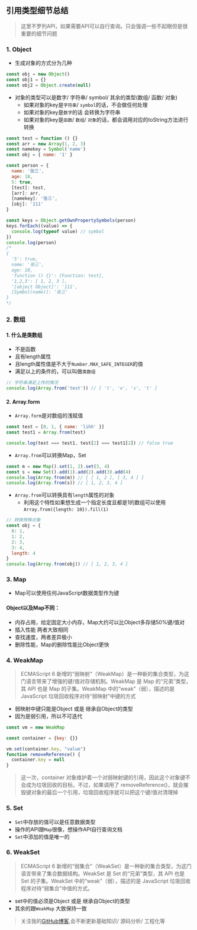 ## 引用类型细节总结
> 这里不罗列API，如果需要API可以自行查询。只会强调一些不起眼但是很重要的细节问题

### 1. Object
- 生成对象的方式分为几种
```js
const obj = new Object()
const obj1 = {}
const obj2 = Object.create(null)
```

- 对象的类型可以是数字/ 字符串/ symbol/ 其余的类型(数组/ 函数/ 对象)
  - 如果对象的key是`字符串`/ `symbol`的话，不会做任何处理
  - 如果对象的key是`数字`的话 会转换为字符串
  - 如果对象的key是`函数`/ `数组`/ `对象`的话，都会调用对应的toString方法进行转换
```js
const test = function () {}
const arr = new Array(1, 2, 3)
const namekey = Symbol('name')
const obj = { name: '1' }

const person = {
  name: '张三',
  age: 18,
  5: true,
  [test]: test,
  [arr]: arr,
  [namekey]: '张三',
  [obj]: '111'
}

const keys = Object.getOwnPropertySymbols(person)
keys.forEach((value) => {
  console.log(typeof value) // symbol
})
console.log(person)
/*
{
  '5': true,
  name: '张三',
  age: 18,
  'function () {}': [Function: test],
  '1,2,3': [ 1, 2, 3 ],
  '[object Object]': '111',
  [Symbol(name)]: '张三'
}
*/
```

### 2. 数组
#### 1. 什么是类数组
- 不是函数
- 且有length属性
- 且length属性值是不大于`Number.MAX_SAFE_INTEGER`的值
- 满足以上的条件的，可以叫做`类数组`
```js
// 字符串满足上传的情况
console.log(Array.from('test')) // [ 't', 'e', 's', 't' ]
```

#### 2. Array.form
- `Array.form`是对数组的浅赋值
```js
const test = [0, 1, { name: 'lihh' }]
const test1 = Array.from(test)

console.log(test === test1, test[2] === test1[2]) // false true
```
- `Array.from`可以转换Map，Set
```js
const m = new Map().set(1, 2).set(3, 4)
const s = new Set().add(1).add(2).add(3).add(4)
console.log(Array.from(m)) // [ [ 1, 2 ], [ 3, 4 ] ]
console.log(Array.from(s)) // [ 1, 2, 3, 4 ]
```
- `Array.from`可以转换具有`length`属性的对象
  - 利用这个特性如果想生成一个指定长度且都是1的数组可以使用`Array.from({length: 10}).fill(1)`
```js
// 转换特殊对象
const obj = {
  0: 1,
  1: 2,
  2: 3,
  3: 4,
  length: 4
}
console.log(Array.from(obj)) // [ 1, 2, 3, 4 ]
```

### 3. Map
- Map可以使用任何JavaScript数据类型作为键
#### Object以及Map不同：
- 内存占用，给定固定大小内存，Map大约可以比Object多存储50%键/值对
- 插入性能 两者大致相同
- 查找速度，两者差异极小
- 删除性能，Map的删除性能比Object更快

### 4. WeakMap
> ECMAScript 6 新增的“弱映射”（WeakMap）是一种新的集合类型，为这门语言带来了增强的键/值对存储机制。WeakMap 是 Map 的“兄弟”类型，其 API 也是 Map 的子集。WeakMap 中的“weak”（弱），描述的是 JavaScript 垃圾回收程序对待“弱映射”中键的方式

- 弱映射中键只能是Object 或是 继承自Object的类型
- 因为是弱引用，所以不可迭代
```js
const vm = new WeakMap

const container = {key: {}}

vm.set(container.key, "value")
function removeReference() {
  container.key = null
}
```
> 这一次，container 对象维护着一个对弱映射键的引用，因此这个对象键不会成为垃圾回收的目标。不过，如果调用了 removeReference()，就会摧毁键对象的最后一个引用，垃圾回收程序就可以把这个键/值对清理掉

### 5. Set
- `Set`中存放的值可以是任意数据类型
- 操作的API跟`Map`很像，想操作API自行查询文档
- `Set`中添加的值是唯一的

### 6. WeakSet
> ECMAScript 6 新增的“弱集合”（WeakSet）是一种新的集合类型，为这门语言带来了集合数据结构。WeakSet 是 Set 的“兄弟”类型，其 API 也是 Set 的子集。WeakSet 中的“weak”（弱），描述的是 JavaScript 垃圾回收程序对待“弱集合”中值的方式。

- set中的值必须是Object 或是 继承自Object的类型
- 其余的跟`WeakMap` 大致保持一致

> 关注我的[GitHub博客](https://github.com/a572251465/my-blog),会不断更新基础知识/ 源码分析/ 工程化等